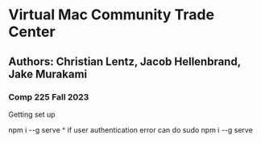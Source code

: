 # Virtual Mac Community Trade Center 
## Authors: Christian Lentz, Jacob Hellenbrand, Jake Murakami 
### Comp 225 Fall 2023

Getting set up

npm i --g serve
^ if user authentication error can do 
sudo npm i --g serve